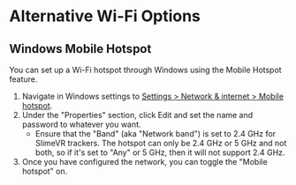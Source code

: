 # Alternative Wi-Fi Options

## Windows Mobile Hotspot

You can set up a Wi-Fi hotspot through Windows using the Mobile Hotspot feature.

1. Navigate in Windows settings to [Settings > Network & internet > Mobile hotspot](ms-settings:network-mobilehotspot).
2. Under the "Properties" section, click Edit and set the name and password to whatever you want.
   - Ensure that the "Band" (aka "Network band") is set to 2.4 GHz for SlimeVR trackers. The hotspot can only be 2.4 GHz or 5 GHz and not both, so if it's set to "Any" or 5 GHz, then it will not support 2.4 GHz.
3. Once you have configured the network, you can toggle the "Mobile hotspot" on.
